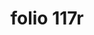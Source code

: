 ---
layout: edition
title: folio 117r
manuscript: Turin, Biblioteca Nazionale, MS N.III.19
sigla: T
iip: t117r.tif
milestone: 233
---